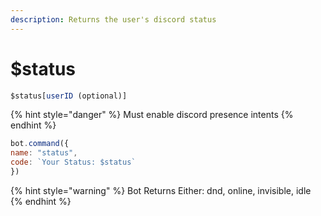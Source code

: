 ```yaml
---
description: Returns the user's discord status
---
```


# $status

```javascript
$status[userID (optional)]
```

{% hint style="danger" %}
Must enable discord presence intents
{% endhint %}

```javascript
bot.command({
name: "status",
code: `Your Status: $status`
})
```

{% hint style="warning" %}
Bot Returns Either: dnd, online, invisible, idle
{% endhint %}

